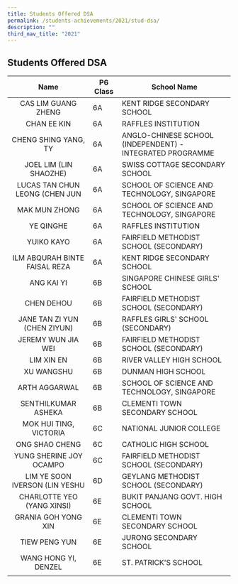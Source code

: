 ```yaml
---
title: Students Offered DSA
permalink: /students-achievements/2021/stud-dsa/
description: ""
third_nav_title: "2021"
---
```

## Students Offered DSA

| **Name**  | **P6 Class**  | **School Name**  |
|:-:|---|---|
| CAS LIM GUANG ZHENG  | 6A  | KENT RIDGE SECONDARY SCHOOL  |
| CHAN EE KIN  | 6A  | RAFFLES INSTITUTION  |
| CHENG SHING YANG, TY  | 6A  | ANGLO-CHINESE SCHOOL (INDEPENDENT) - INTEGRATED PROGRAMME  |
| JOEL LIM (LIN SHAOZHE)  | 6A  | SWISS COTTAGE SECONDARY SCHOOL  |
| LUCAS TAN CHUN LEONG (CHEN JUN  | 6A  | SCHOOL OF SCIENCE AND TECHNOLOGY, SINGAPORE  |
| MAK MUN ZHONG  | 6A  | SCHOOL OF SCIENCE AND TECHNOLOGY, SINGAPORE  |
| YE QINGHE  | 6A  | RAFFLES INSTITUTION  |
|  YUIKO KAYO | 6A  | FAIRFIELD METHODIST SCHOOL (SECONDARY)  |
| ILM ABQURAH BINTE FAISAL REZA  | 6A  | KENT RIDGE SECONDARY SCHOOL  |
| ANG KAI YI  |6B   | SINGAPORE CHINESE GIRLS' SCHOOL  |
| CHEN DEHOU  | 6B  | FAIRFIELD METHODIST SCHOOL (SECONDARY)  |
| JANE TAN ZI YUN (CHEN ZIYUN)  | 6B  | RAFFLES GIRLS' SCHOOL (SECONDARY) |
| JEREMY WUN JIA WEI  |  6B | FAIRFIELD METHODIST SCHOOL (SECONDARY)  |
| LIM XIN EN  | 6B  | RIVER VALLEY HIGH SCHOOL  |
|  XU WANGSHU | 6B  | DUNMAN HIGH SCHOOL  |
| ARTH AGGARWAL  | 6B  | SCHOOL OF SCIENCE AND TECHNOLOGY, SINGAPORE  |
| SENTHILKUMAR ASHEKA  | 6B  | CLEMENTI TOWN SECONDARY SCHOOL  |
| MOK HUI TING, VICTORIA  | 6C  | NATIONAL JUNIOR COLLEGE  |
| ONG SHAO CHENG  | 6C  | CATHOLIC HIGH SCHOOL  |
| YUNG SHERINE JOY OCAMPO  |6C  | FAIRFIELD METHODIST SCHOOL (SECONDARY) |
| LIM YE SOON IVERSON (LIN YESHU  | 6D | GEYLANG METHODIST SCHOOL (SECONDARY)  |
| CHARLOTTE YEO (YANG XINSI)  | 6E  |  BUKIT PANJANG GOVT. HIGH SCHOOL |
| GRANIA GOH YONG XIN  | 6E  | CLEMENTI TOWN SECONDARY SCHOOL  |
| TIEW PENG YUN  | 6E  | JURONG SECONDARY SCHOOL  |
| WANG HONG YI, DENZEL  | 6E  | ST. PATRICK'S SCHOOL  |
|   |   |   |
